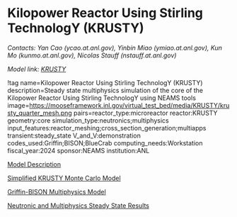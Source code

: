 # Kilopower Reactor Using Stirling TechnologY (KRUSTY)

*Contacts: Yan Cao (ycao.at.anl.gov), Yinbin Miao (ymiao.at.anl.gov), Kun Mo (kunmo.at.anl.gov), Nicolas Stauff (nstauff.at.anl.gov)*

*Model link: [KRUSTY](https://github.com/idaholab/virtual_test_bed/tree/devel/microreactors/KRUSTY)*

!tag name=Kilopower Reactor Using Stirling TechnologY (KRUSTY)
     description=Steady state multiphysics simulation of the core of the Kilopower Reactor Using Stirling TechnologY using NEAMS tools
     image=https://mooseframework.inl.gov/virtual_test_bed/media/KRUSTY/krusty_quarter_mesh.png
     pairs=reactor_type:microreactor
           reactor:KRUSTY
           geometry:core
           simulation_type:neutronics;multiphysics
           input_features:reactor_meshing;cross_section_generation;multiapps
           transient:steady_state
           V_and_V:demonstration
           codes_used:Griffin;BISON;BlueCrab
           computing_needs:Workstation
           fiscal_year:2024
           sponsor:NEAMS
           institution:ANL

[Model Description](KRUSTY/Model_Description.md)

[Simplified KRUSTY Monte Carlo Model](KRUSTY/Simplified_KRUSTY_Monte_Carlo_Model.md)

[Griffin-BISON Multiphysics Model](KRUSTY/Griffin-BISON_Multiphysics_Model.md)

[Neutronic and Multiphysics Steady State Results](KRUSTY/Neutronic_Multiphysics_Steady_State_Results.md)

